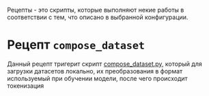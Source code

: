 Рецепты - это скрипты, которые выполняют некие работы в соответствии с тем, что описано в выбранной конфигурации.

# Рецепт `compose_dataset`

Данный рецепт тригерит
скрипт [compose_dataset.py](https://github.com/EvilFreelancer/impruver/blob/main/recipes/compose_dataset.py), который
для загрузки датасетов локально, их преобразования в формат используемый при обучении модели, после чего
происходит токенизация
